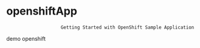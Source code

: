 # openshiftApp
                        Getting Started with OpenShift Sample Application
demo openshift
